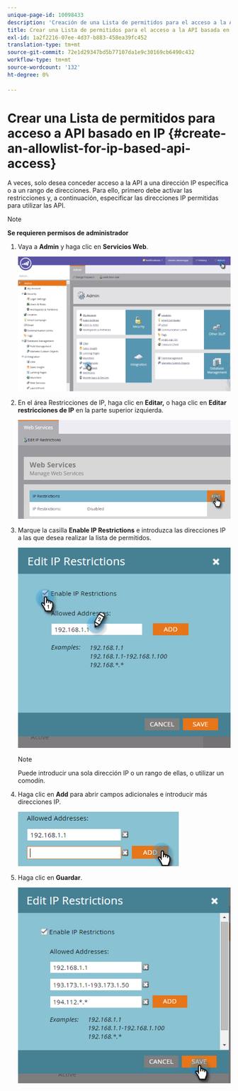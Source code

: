 ```yaml
---
unique-page-id: 10098433
description: 'Creación de una Lista de permitidos para el acceso a la API basada en IP: Marketo Docs: Documentación del producto'
title: Crear una Lista de permitidos para el acceso a la API basada en IP
exl-id: 1a2f2216-07ee-4d37-b883-458ea39fc452
translation-type: tm+mt
source-git-commit: 72e1d29347bd5b77107da1e9c30169cb6490c432
workflow-type: tm+mt
source-wordcount: '132'
ht-degree: 0%

---
```


# Crear una Lista de permitidos para acceso a API basado en IP {#create-an-allowlist-for-ip-based-api-access}

A veces, solo desea conceder acceso a la API a una dirección IP específica o a un rango de direcciones. Para ello, primero debe activar las restricciones y, a continuación, especificar las direcciones IP permitidas para utilizar las API.

>[!NOTE]
>
>**Se requieren permisos de administrador**

1. Vaya a **Admin** y haga clic en **Servicios Web**.

   ![](assets/image2016-2-25-9-3a12-3a48.png)

1. En el área Restricciones de IP, haga clic en **Editar,** o haga clic en **Editar restricciones de IP** en la parte superior izquierda.

   ![](assets/image2016-2-25-9-3a15-3a30.png)

1. Marque la casilla **Enable IP Restrictions** e introduzca las direcciones IP a las que desea realizar la lista de permitidos.

   ![](assets/image2016-2-25-9-3a18-3a28.png)

   >[!NOTE]
   >
   >Puede introducir una sola dirección IP o un rango de ellas, o utilizar un comodín.

1. Haga clic en **Add** para abrir campos adicionales e introducir más direcciones IP.

   ![](assets/image2016-2-25-9-3a20-3a47.png)

1. Haga clic en **Guardar**.

   ![](assets/image2016-2-25-9-3a28-3a21.png)
